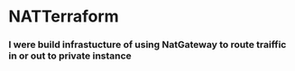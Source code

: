# NATTerraform
 ### I were build infrastucture of using NatGateway to route traiffic in or out to private instance
